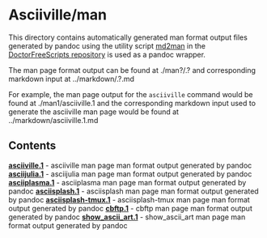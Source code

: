 # Asciiville/man

This directory contains automatically generated man format output files
generated by pandoc using the utility script
[md2man](https://gitlab.com/doctorfree/DoctorFreeScripts/-/blob/master/scripts/md2man.sh)
in the [DoctorFreeScripts repository](https://gitlab.com/doctorfree/DoctorFreeScripts)
is used as a pandoc wrapper.

The man page format output can be found at ./man?/<command>.?
and corresponding markdown input at ../markdown/<command>.?.md

For example, the man page output for the `asciiville` command would be found at
./man1/asciiville.1 and the corresponding markdown input used to generate the
asciiville man page would be found at ../markdown/asciiville.1.md

## Contents

[**asciiville.1**](man1/asciiville.1) - asciiville man page man format output generated by pandoc
[**asciijulia.1**](man1/asciijulia.1) - asciijulia man page man format output generated by pandoc
[**asciiplasma.1**](man1/asciiplasma.1) - asciiplasma man page man format output generated by pandoc
[**asciisplash.1**](man1/asciisplash.1) - asciisplash man page man format output generated by pandoc
[**asciisplash-tmux.1**](man1/asciisplash-tmux.1) - asciisplash-tmux man page man format output generated by pandoc
[**cbftp.1**](man1/cbftp.1) - cbftp man page man format output generated by pandoc
[**show_ascii_art.1**](man1/show_ascii_art.1) - show_ascii_art man page man format output generated by pandoc
